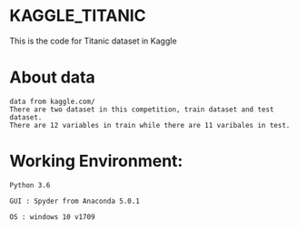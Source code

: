 # KAGGLE_TITANIC


This is the code for Titanic dataset in Kaggle

# About data

	data from kaggle.com/
	There are two dataset in this competition, train dataset and test dataset.
	There are 12 variables in train while there are 11 varibales in test.

# Working Environment: 

	Python 3.6 

	GUI : Spyder from Anaconda 5.0.1

	OS : windows 10 v1709



